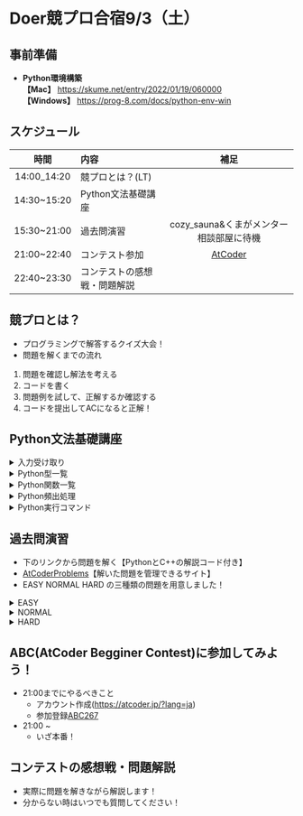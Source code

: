 # Doer競プロ合宿9/3（土）

## 事前準備
- **Python環境構築**  
**【Mac】** https://skume.net/entry/2022/01/19/060000  
**【Windows】** https://prog-8.com/docs/python-env-win

## スケジュール
|時間|内容|補足|
|:-------:|:---------|:--------:|
|14:00_14:20|競プロとは？(LT)||
|14:30~15:20|Python文法基礎講座||
|15:30~21:00|過去問演習|cozy_sauna&くまがメンター相談部屋に待機|
|21:00~22:40|コンテスト参加|[AtCoder](https://atcoder.jp/?lang=ja)|
|22:40~23:30|コンテストの感想戦・問題解説||

## 競プロとは？
- プログラミングで解答するクイズ大会！  
- 問題を解くまでの流れ
1. 問題を確認し解法を考える
2. コードを書く
3. 問題例を試して、正解するか確認する
4. コードを提出してACになると正解！

## Python文法基礎講座

<details>
    <summary>入力受け取り</summary>

|関数|内容|
|:-------:|:---------|
|input()|入力を受け取る|
|split()|入力を空白区切りにする|
|int()|文字列型を数字に変える|
|map()|複数の要素に同じ関数を使う|

##### **文字列で受け取る**
```
S = input()
```

##### **文字列で受け取る→数値に変換する**
```
S = int(input())
```

##### **文字列で受け取る→空白で区切る**
```
A, B = input().split()
```

##### **文字列で受け取る→空白で区切る→全てを数値に変換する**
```
A, B = map(int, input().split())
```

##### **文字列で受け取る→空白で区切る→全てを数値に変換する→リストにする**
```
A = list(map(int, input().split()))
```
</details>
<details>
    <summary>Python型一覧</summary>

|型|内容|例| 
|:-------:|:---------|----| 
|str|文字列型|a = "ABC"|
|int|整数型|a = 1|
|float|浮動小数点型|a = 1.23|
|bool|ブール型|a = True; b = False|
|list|リスト型|a = [1, 2, 3]|
|set|セット型|a = {1, 2, 3}|
|tuple|タプル型|a = (1, 2, 3)|
|dict|辞書型|a = {"apple": 1, "banana": 2}, a["apple"] -> 1|


</details>

<details>
    <summary>Python関数一覧</summary>

|関数|内容|例| 
|:-------:|:---------|----| 
|max()|最大値を取得|max(1, 4, 2) -> 4|
|min()|最小値を取得|min(1, 4, 2) -> 1|
|abs()|絶対値を取得|abs(-2) -> 2|
|sorted()|小さい順にソートする|sorted([1, 4, 2) -> [1, 2, 4]|
|print()|表示する|print('apple') -> 'apple'|
|reversed()|逆順にする|reversed([1, 4, 2]) -> [2, 4, 1]|
|join()|文字列を結合する|''.join(['a', 'b', 'c']) -> "abc"|
|list()|リスト|[1, 3, 4, 1]**重複あり**|
|append()|リストに要素を入れる|A = []; A.append(1) -> A = [1]|
|set()|セットを生成|{1, 3, 4}**重複なし**|
|add()|セットに要素を入れる|A = {}; A.add(1) -> A = {1}|
|len()|リスト、セットの長さを取得|len([1, 2, 3]) -> 3|
|dict()|辞書を生成|{"apple": 2, "banana": 1} {key: value}|
|range()|数字のリスト（みたいなもの）を生成|range(4) -> [0, 1, 2, 3]|
|ord()|文字のUnicode値を取得|ord('a') -> 97|
|chr()|Unicode値から文字を取得取得|chr(97) -> 'a'|\
|exit()|プログラムを終了する||

</details>


<details>
    <summary>Python頻出処理</summary>

|処理|内容|例|
|:-------:|:---------|----|
|+|足し算|4 + 3 -> 7|
|-|引き算|4 - 3 -> -1|
|*|掛け算|4 * 3 -> 12|
|/|割り算|4 / 3 -> 1.33|
|//|割り算**（切り下げ）**|4 // 3 -> 1|
|%|あまり|4 % 3 -> 1|
|x+=1|1をxに足す|x = 3, x += 1 -> 4|
|x-=1|1をxから引く|x = 3, x -= 1 -> 2|
|A[s]|配列の前からs番目を取得|[1, 7, 4, 5, 9][1] -> 7|
|A[-s]|配列の後ろからs番目を取得|[1, 7, 4, 5, 9][-1] -> 9|
|A[s:g]|Aはlist、s文字目からt文字目を取得|[1, 7, 4, 5, 9][1:3] -> [7, 4]|
|[要素] * N |N個同じ要素が入ったlistを作る|[0] * 3 -> [0, 0, 0]|
|[[要素] * W for _ in range(H)]|H*Wの二次元配列を作る|[[0] * 2 for _ in range(2)] -> [[0, 0, 0],[0,0,0]]|
|True, False|bool値（大文字注意）|True, False|
|and|２つの条件を満たす|if(条件1)and(条件2):|
|or|２つの条件のどちらか満たす|if(条件1)or(条件2):|
|if elif else|if文, elifに注意|if(条件1)elif（条件2)else:|
|in|listやsetに要素が含まれるか|2 in [1, 2, 3] -> True|

##### **forループ**
```
for number in range(3):
    print(number)

#出力
0
1
2
```
```
for alp in "abc":
    print(alp)

#出力
'a'
'b'
'c'
```

</details>

<details>
    <summary>Python実行コマンド</summary>
a.py という名前のファイルを実行（コマンドライン上で）

```
python3 a.py
```
入力受付モードになるので、入力例を試す

</details>


## 過去問演習
- 下のリンクから問題を解く【PythonとC++の解説コード付き】
- [AtCoderProblems](https://kenkoooo.com/atcoder/#/table/)【解いた問題を管理できるサイト】
- EASY NORMAL HARD の三種類の問題を用意しました！

<details>
    <summary>EASY</summary>

|問題番号|問題リンク|解説|
|:-------:|:---------:|:----:|
|180_a|[問題](https://atcoder.jp/contests/abc180/tasks/abc180_a)|[Python](https://github.com/Doer-org/doer_kyopuro_training-camp/blob/main/problems/python_source_code/easy/180_a.py)|
|178_a|[問題](https://atcoder.jp/contests/abc178/tasks/abc178_a)|[Python](https://github.com/Doer-org/doer_kyopuro_training-camp/blob/main/problems/python_source_code/easy/178_a.py)|
|176_a|[問題](https://atcoder.jp/contests/abc176/tasks/abc176_a)|[Python](https://github.com/Doer-org/doer_kyopuro_training-camp/blob/main/problems/python_source_code/easy/176_a.py)|
|174_a|[問題](https://atcoder.jp/contests/abc174/tasks/abc174_a)|[Python](https://github.com/Doer-org/doer_kyopuro_training-camp/blob/main/problems/python_source_code/easy/174_a.py)|
|172_a|[問題](https://atcoder.jp/contests/abc172/tasks/abc172_a)|[Python](https://github.com/Doer-org/doer_kyopuro_training-camp/blob/main/problems/python_source_code/easy/172_a.py)|
|170_a|[問題](https://atcoder.jp/contests/abc170/tasks/abc170_a)|[Python](https://github.com/Doer-org/doer_kyopuro_training-camp/blob/main/problems/python_source_code/easy/170_a.py)|
|053_a|[問題](https://atcoder.jp/contests/abc053/tasks/abc053_a)|[Python](https://github.com/Doer-org/doer_kyopuro_training-camp/blob/main/problems/python_source_code/easy/053_a.py)|
|101_a|[問題](https://atcoder.jp/contests/abc101/tasks/abc101_a)|[Python](https://github.com/Doer-org/doer_kyopuro_training-camp/blob/main/problems/python_source_code/easy/101_a.py)|
|207_a|[問題](https://atcoder.jp/contests/abc207/tasks/abc207_a)|[Python](https://github.com/Doer-org/doer_kyopuro_training-camp/blob/main/problems/python_source_code/easy/207_a.py)|
|201_a|[問題](https://atcoder.jp/contests/abc201/tasks/abc201_a)|[Python](https://github.com/Doer-org/doer_kyopuro_training-camp/blob/main/problems/python_source_code/easy/201_a.py)|
|266_a|[問題](https://atcoder.jp/contests/abc266/tasks/abc266_a)|[Python](https://github.com/Doer-org/doer_kyopuro_training-camp/blob/main/problems/python_source_code/easy/266_a.py)|
|264_a|[問題](https://atcoder.jp/contests/abc264/tasks/abc264_a)|[Python](https://github.com/Doer-org/doer_kyopuro_training-camp/blob/main/problems/python_source_code/easy/264_a.py)|
|218_a|[問題](https://atcoder.jp/contests/abc218/tasks/abc218_a)|[Python](https://github.com/Doer-org/doer_kyopuro_training-camp/blob/main/problems/python_source_code/easy/218_a.py)|
|179_a|[問題](https://atcoder.jp/contests/abc179/tasks/abc179_a)|[Python](https://github.com/Doer-org/doer_kyopuro_training-camp/blob/main/problems/python_source_code/easy/179_a.py)|
|214_b|[問題](https://atcoder.jp/contests/abc214/tasks/abc214_b)|[Python](https://github.com/Doer-org/doer_kyopuro_training-camp/blob/main/problems/python_source_code/easy/214_b.py)|
|222_b|[問題](https://atcoder.jp/contests/abc222/tasks/abc222_b)|[Python](https://github.com/Doer-org/doer_kyopuro_training-camp/blob/main/problems/python_source_code/easy/222_b.py)|
|204_b|[問題](https://atcoder.jp/contests/abc204/tasks/abc204_b)|[Python](https://github.com/Doer-org/doer_kyopuro_training-camp/blob/main/problems/python_source_code/easy/204_b.py)|
|052_a|[問題](https://atcoder.jp/contests/abc052/tasks/abc052_a)|[Python](https://github.com/Doer-org/doer_kyopuro_training-camp/blob/main/problems/python_source_code/easy/052_a.py)|
|151_a|[問題](https://atcoder.jp/contests/abc151/tasks/abc151_a)|[Python](https://github.com/Doer-org/doer_kyopuro_training-camp/blob/main/problems/python_source_code/easy/151_a.py)|
|205_a|[問題](https://atcoder.jp/contests/abc205/tasks/abc205_a)|[Python](https://github.com/Doer-org/doer_kyopuro_training-camp/blob/main/problems/python_source_code/easy/205_a.py)|
</details>
<details>
    <summary>NORMAL</summary>

|問題番号|問題リンク|解説|
|:-------:|:---------:|:----:|
|187_a|[問題](https://atcoder.jp/contests/abc187/tasks/abc187_a)|[Python](https://github.com/Doer-org/doer_kyopuro_training-camp/blob/main/problems/python_source_code/normal/187_a.py)|
|261_a|[問題](https://atcoder.jp/contests/abc261/tasks/abc261_a)|[Python](https://github.com/Doer-org/doer_kyopuro_training-camp/blob/main/problems/python_source_code/normal/261_a.py)|
|219_b|[問題](https://atcoder.jp/contests/abc219/tasks/abc219_b)|[Python](https://github.com/Doer-org/doer_kyopuro_training-camp/blob/main/problems/python_source_code/normal/219_b.py)|
|213_b|[問題](https://atcoder.jp/contests/abc213/tasks/abc213_b)|[Python](https://github.com/Doer-org/doer_kyopuro_training-camp/blob/main/problems/python_source_code/normal/213_b.py)|
|201_b|[問題](https://atcoder.jp/contests/abc201/tasks/abc201_b)|[Python](https://github.com/Doer-org/doer_kyopuro_training-camp/blob/main/problems/python_source_code/normal/201_b.py)|
|218_b|[問題](https://atcoder.jp/contests/abc218/tasks/abc218_b)|[Python](https://github.com/Doer-org/doer_kyopuro_training-camp/blob/main/problems/python_source_code/normal/218_b.py)|
|101_b|[問題](https://atcoder.jp/contests/abc101/tasks/abc101_b)|[Python](https://github.com/Doer-org/doer_kyopuro_training-camp/blob/main/problems/python_source_code/normal/101_b.py)|
|086_b|[問題](https://atcoder.jp/contests/abc086/tasks/abc086_b)|[Python](https://github.com/Doer-org/doer_kyopuro_training-camp/blob/main/problems/python_source_code/normal/086_b.py)|
|062_b|[問題](https://atcoder.jp/contests/abc062/tasks/abc062_b)|[Python](https://github.com/Doer-org/doer_kyopuro_training-camp/blob/main/problems/python_source_code/normal/062_b.py)|
|049_b|[問題](https://atcoder.jp/contests/abc049/tasks/abc049_b)|[Python](https://github.com/Doer-org/doer_kyopuro_training-camp/blob/main/problems/python_source_code/normal/049_b.py)|
|047_b|[問題](https://atcoder.jp/contests/abc047/tasks/abc047_b)|[Python](https://github.com/Doer-org/doer_kyopuro_training-camp/blob/main/problems/python_source_code/normal/047_b.py)|
|089_b|[問題](https://atcoder.jp/contests/abc089/tasks/abc089_b)|[Python](https://github.com/Doer-org/doer_kyopuro_training-camp/blob/main/problems/python_source_code/normal/089_b.py)|

</details>
<details>
    <summary>HARD</summary>

|問題番号|問題リンク|解説|
|:-------:|:---------:|:----:|
|182_b|[問題](https://atcoder.jp/contests/abc182/tasks/abc182_b)|[Python](https://github.com/Doer-org/doer_kyopuro_training-camp/blob/main/problems/python_source_code/hard/182_b.py)|
|050_b|[問題](https://atcoder.jp/contests/abc050/tasks/abc050_b)|[Python](https://github.com/Doer-org/doer_kyopuro_training-camp/blob/main/problems/python_source_code/hard/050_b.py)|
|098_b|[問題](https://atcoder.jp/contests/abc098/tasks/abc098_b)|[Python](https://github.com/Doer-org/doer_kyopuro_training-camp/blob/main/problems/python_source_code/hard/098_b.py)|
|102_b|[問題](https://atcoder.jp/contests/abc102/tasks/abc102_b)|[Python](https://github.com/Doer-org/doer_kyopuro_training-camp/blob/main/problems/python_source_code/hard/102_b.py)|
|261_b|[問題](https://atcoder.jp/contests/abc261/tasks/abc261_b)|[Python](https://github.com/Doer-org/doer_kyopuro_training-camp/blob/main/problems/python_source_code/hard/261_b.py)|
|265_b|[問題](https://atcoder.jp/contests/abc265/tasks/abc265_b)|[Python](https://github.com/Doer-org/doer_kyopuro_training-camp/blob/main/problems/python_source_code/hard/265_b.py)|
|262_b|[問題](https://atcoder.jp/contests/abc262/tasks/abc262_b)|[Python](https://github.com/Doer-org/doer_kyopuro_training-camp/blob/main/problems/python_source_code/hard/262_b.py)|

</details>


## ABC(AtCoder Begginer Contest)に参加してみよう！
- 21:00までにやるべきこと
    - アカウント作成(https://atcoder.jp/?lang=ja)
    - 参加登録[ABC267](https://atcoder.jp/contests/abc267)
- 21:00 ~
    - いざ本番！


## コンテストの感想戦・問題解説
- 実際に問題を解きながら解説します！
- 分からない時はいつでも質問してください！